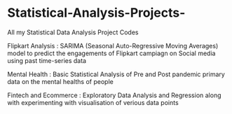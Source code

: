 # Statistical-Analysis-Projects-
All my Statistical Data Analysis Project Codes

Flipkart Analysis : SARIMA (Seasonal Auto-Regressive Moving Averages) model to predict the engagements of Flipkart campiagn on Social media using past time-series data

Mental Health : Basic Statistical Analysis of Pre and Post pandemic primary data on the mental healths of people

Fintech and Ecommerce : Exploratory Data Analysis and Regression along with experimenting with visualisation of verious data points
